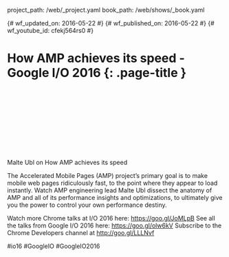 project_path: /web/_project.yaml
book_path: /web/shows/_book.yaml

{# wf_updated_on: 2016-05-22 #}
{# wf_published_on: 2016-05-22 #}
{# wf_youtube_id: cfekj564rs0 #}

# How AMP achieves its speed - Google I/O 2016 {: .page-title }


<div class="video-wrapper">
  <iframe class="devsite-embedded-youtube-video" data-video-id="cfekj564rs0"
          data-autohide="1" data-showinfo="0" frameborder="0" allowfullscreen>
  </iframe>
</div>


Malte Ubl on How AMP achieves its speed

The Accelerated Mobile Pages (AMP) project’s primary goal is to make mobile web pages ridiculously fast, to the point where they appear to load instantly. Watch AMP engineering lead Malte Ubl dissect the anatomy of AMP and all of its performance insights and optimizations, to ultimately give you the power to control your own performance destiny.

Watch more Chrome talks at I/O 2016 here: https://goo.gl/JoMLpB 
See all the talks from Google I/O 2016 here: https://goo.gl/olw6kV
Subscribe to the Chrome Developers channel at http://goo.gl/LLLNvf 

#io16 #GoogleIO #GoogleIO2016
